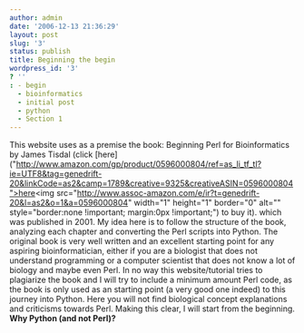 ```yaml
---
author: admin
date: '2006-12-13 21:36:29'
layout: post
slug: '3'
status: publish
title: Beginning the begin
wordpress_id: '3'
? ''
: - begin
  - bioinformatics
  - initial post
  - python
  - Section 1
---
```


This website uses as a premise the book: Beginning Perl for
Bioinformatics by James Tisdal (click
[here]("http://www.amazon.com/gp/product/0596000804/ref=as_li_tf_tl?ie=UTF8&tag=genedrift-20&linkCode=as2&camp=1789&creative=9325&creativeASIN=0596000804">here</a><img src="http://www.assoc-amazon.com/e/ir?t=genedrift-20&l=as2&o=1&a=0596000804" width="1" height="1" border="0" alt="" style="border:none !important; margin:0px !important;")
to buy it). which was published in 2001. My idea here is to follow the
structure of the book, analyzing each chapter and converting the Perl
scripts into Python. The original book is very well written and an
excellent starting point for any aspiring bioinformatician, either if
you are a biologist that does not understand programming or a computer
scientist that does not know a lot of biology and maybe even Perl. In no
way this website/tutorial tries to plagiarize the book and I will try to
include a minimum amount Perl code, as the book is only used as an
starting point (a very good one indeed) to this journey into Python.
Here you will not find biological concept explanations and criticisms
towards Perl. Making this clear, I will start from the beginning. **Why
Python (and not Perl)?**
